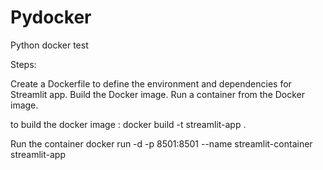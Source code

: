 # Pydocker
Python docker test 

Steps:

Create a Dockerfile to define the environment and dependencies for  Streamlit app.
Build the Docker image.
Run a container from the Docker image.



to build the docker image :
docker build -t streamlit-app .

Run the container 
docker run -d -p 8501:8501 --name streamlit-container streamlit-app
